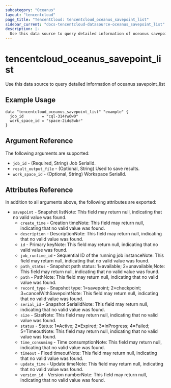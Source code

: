 ```yaml
---
subcategory: "Oceanus"
layout: "tencentcloud"
page_title: "TencentCloud: tencentcloud_oceanus_savepoint_list"
sidebar_current: "docs-tencentcloud-datasource-oceanus_savepoint_list"
description: |-
  Use this data source to query detailed information of oceanus savepoint_list
---
```


# tencentcloud_oceanus_savepoint_list

Use this data source to query detailed information of oceanus savepoint_list

## Example Usage

```hcl
data "tencentcloud_oceanus_savepoint_list" "example" {
  job_id        = "cql-314rw6w0"
  work_space_id = "space-2idq8wbr"
}
```

## Argument Reference

The following arguments are supported:

* `job_id` - (Required, String) Job SerialId.
* `result_output_file` - (Optional, String) Used to save results.
* `work_space_id` - (Optional, String) Workspace SerialId.

## Attributes Reference

In addition to all arguments above, the following attributes are exported:

* `savepoint` - Snapshot listNote: This field may return null, indicating that no valid value was found.
  * `create_time` - Creation timeNote: This field may return null, indicating that no valid value was found.
  * `description` - DescriptionNote: This field may return null, indicating that no valid value was found.
  * `id` - Primary keyNote: This field may return null, indicating that no valid value was found.
  * `job_runtime_id` - Sequential ID of the running job instanceNote: This field may return null, indicating that no valid value was found.
  * `path_status` - Snapshot path status: 1=available; 2=unavailable;Note: This field may return null, indicating that no valid value was found.
  * `path` - PathNote: This field may return null, indicating that no valid value was found.
  * `record_type` - Snapshot type: 1=savepoint; 2=checkpoint; 3=cancelWithSavepointNote: This field may return null, indicating that no valid value was found.
  * `serial_id` - Snapshot SerialIdNote: This field may return null, indicating that no valid value was found.
  * `size` - SizeNote: This field may return null, indicating that no valid value was found.
  * `status` - Status: 1=Active; 2=Expired; 3=InProgress; 4=Failed; 5=TimeoutNote: This field may return null, indicating that no valid value was found.
  * `time_consuming` - Time consumptionNote: This field may return null, indicating that no valid value was found.
  * `timeout` - Fixed timeoutNote: This field may return null, indicating that no valid value was found.
  * `update_time` - Update timeNote: This field may return null, indicating that no valid value was found.
  * `version_id` - Version numberNote: This field may return null, indicating that no valid value was found.


